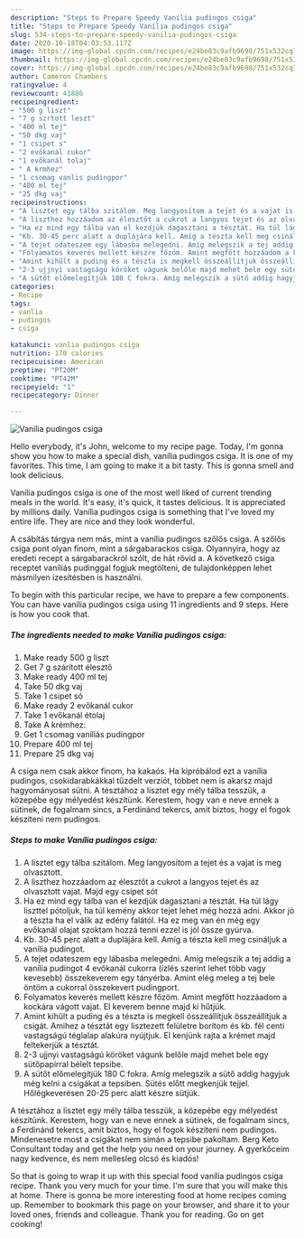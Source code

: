 ```yaml
---
description: "Steps to Prepare Speedy Vanília pudingos csiga"
title: "Steps to Prepare Speedy Vanília pudingos csiga"
slug: 534-steps-to-prepare-speedy-vanilia-pudingos-csiga
date: 2020-10-18T04:03:53.117Z
image: https://img-global.cpcdn.com/recipes/e24be83c9afb9698/751x532cq70/vanilia-pudingos-csiga-recept-foto.jpg
thumbnail: https://img-global.cpcdn.com/recipes/e24be83c9afb9698/751x532cq70/vanilia-pudingos-csiga-recept-foto.jpg
cover: https://img-global.cpcdn.com/recipes/e24be83c9afb9698/751x532cq70/vanilia-pudingos-csiga-recept-foto.jpg
author: Cameron Chambers
ratingvalue: 4
reviewcount: 41886
recipeingredient:
- "500 g liszt"
- "7 g szrtott leszt"
- "400 ml tej"
- "50 dkg vaj"
- "1 csipet s"
- "2 evőkanál cukor"
- "1 evőkanál tolaj"
- " A krmhez"
- "1 csomag vanlis pudingpor"
- "400 ml tej"
- "25 dkg vaj"
recipeinstructions:
- "A lisztet egy tálba szitálom. Meg langyosítom a tejet és a vajat is meg olvasztott."
- "A liszthez hozzáadom az élesztőt a cukrot a langyos tejet és az olvasztott vajat. Majd egy csipet sót"
- "Ha ez mind egy tálba van el kezdjük dagasztani a tésztát. Ha túl lágy liszttel pótoljuk, ha túl kemény akkor tejet lehet még hozzá adni. Akkor jó a tészta ha el válik az edény falától. Ha ez meg van én még egy evőkanál olajat szoktam hozzá tenni ezzel is jól össze gyúrva."
- "Kb. 30-45 perc alatt a duplájára kell. Amíg a tészta kell meg csináljuk a vanília pudingot."
- "A tejet odateszem egy lábasba melegedni. Amíg melegszik a tej addig a vanília pudingot 4 evőkanál cukorra (ízlés szerint lehet több vagy kevesebb) összekeverem egy tányérba. Amint elég meleg a tej bele öntöm a cukorral összekevert pudingport."
- "Folyamatos keverés mellett készre főzöm. Amint megfőtt hozzáadom a kockára vágott vajat. El keverem benne majd ki hűtjük."
- "Amint kihűlt a puding és a tészta is megkell összeállítjuk összeállítjuk a csigát. Amihez a tésztát egy lisztezett felületre borítom és kb. fél centi vastagságú téglalap alakúra nyújtjuk. El kenjünk rajta a krémet majd feltekerjük a tésztát."
- "2-3 ujjnyi vastagságú köröket vágunk belőle majd mehet bele egy sütőpapírral bélelt tepsibe."
- "A sütőt előmelegítjük 180 C fokra. Amíg melegszik a sütő addig hagyjuk még kelni a csigákat a tepsiben. Sütés előtt megkenjük tejjel. Hőlégkeverésen 20-25 perc alatt készre sütjük."
categories:
- Recipe
tags:
- vanlia
- pudingos
- csiga

katakunci: vanlia pudingos csiga 
nutrition: 170 calories
recipecuisine: American
preptime: "PT20M"
cooktime: "PT42M"
recipeyield: "1"
recipecategory: Dinner

---
```



![Vanília pudingos csiga](https://img-global.cpcdn.com/recipes/e24be83c9afb9698/751x532cq70/vanilia-pudingos-csiga-recept-foto.jpg)

Hello everybody, it's John, welcome to my recipe page. Today, I'm gonna show you how to make a special dish, vanília pudingos csiga. It is one of my favorites. This time, I am going to make it a bit tasty. This is gonna smell and look delicious.

Vanília pudingos csiga is one of the most well liked of current trending meals in the world. It's easy, it's quick, it tastes delicious. It is appreciated by millions daily. Vanília pudingos csiga is something that I've loved my entire life. They are nice and they look wonderful.

A csábítás tárgya nem más, mint a vanília pudingos szőlős csiga. A szőlős csiga pont olyan finom, mint a sárgabarackos csiga. Olyannyira, hogy az eredeti recept a sárgabarackról szólt, de hát rövid a. A következő csiga receptet vaníliás pudinggal fogjuk megtölteni, de tulajdonképpen lehet másmilyen ízesítésben is használni.


To begin with this particular recipe, we have to prepare a few components. You can have vanília pudingos csiga using 11 ingredients and 9 steps. Here is how you cook that.

<!--inarticleads1-->

##### The ingredients needed to make Vanília pudingos csiga:

1. Make ready 500 g liszt
1. Get 7 g szárított élesztő
1. Make ready 400 ml tej
1. Take 50 dkg vaj
1. Take 1 csipet só
1. Make ready 2 evőkanál cukor
1. Take 1 evőkanál étolaj
1. Take  A krémhez:
1. Get 1 csomag vaníliás pudingpor
1. Prepare 400 ml tej
1. Prepare 25 dkg vaj


A csiga nem csak akkor finom, ha kakaós. Ha kipróbálod ezt a vanília pudingos, csokidarabkákkal tűzdelt verziót, többet nem is akarsz majd hagyományosat sütni. A tésztához a lisztet egy mély tálba tesszük, a közepébe egy mélyedést készítünk. Kerestem, hogy van e neve ennek a sütinek, de fogalmam sincs, a Ferdinánd tekercs, amit biztos, hogy el fogok készíteni nem pudingos. 

<!--inarticleads2-->

##### Steps to make Vanília pudingos csiga:

1. A lisztet egy tálba szitálom. Meg langyosítom a tejet és a vajat is meg olvasztott.
1. A liszthez hozzáadom az élesztőt a cukrot a langyos tejet és az olvasztott vajat. Majd egy csipet sót
1. Ha ez mind egy tálba van el kezdjük dagasztani a tésztát. Ha túl lágy liszttel pótoljuk, ha túl kemény akkor tejet lehet még hozzá adni. Akkor jó a tészta ha el válik az edény falától. Ha ez meg van én még egy evőkanál olajat szoktam hozzá tenni ezzel is jól össze gyúrva.
1. Kb. 30-45 perc alatt a duplájára kell. Amíg a tészta kell meg csináljuk a vanília pudingot.
1. A tejet odateszem egy lábasba melegedni. Amíg melegszik a tej addig a vanília pudingot 4 evőkanál cukorra (ízlés szerint lehet több vagy kevesebb) összekeverem egy tányérba. Amint elég meleg a tej bele öntöm a cukorral összekevert pudingport.
1. Folyamatos keverés mellett készre főzöm. Amint megfőtt hozzáadom a kockára vágott vajat. El keverem benne majd ki hűtjük.
1. Amint kihűlt a puding és a tészta is megkell összeállítjuk összeállítjuk a csigát. Amihez a tésztát egy lisztezett felületre borítom és kb. fél centi vastagságú téglalap alakúra nyújtjuk. El kenjünk rajta a krémet majd feltekerjük a tésztát.
1. 2-3 ujjnyi vastagságú köröket vágunk belőle majd mehet bele egy sütőpapírral bélelt tepsibe.
1. A sütőt előmelegítjük 180 C fokra. Amíg melegszik a sütő addig hagyjuk még kelni a csigákat a tepsiben. Sütés előtt megkenjük tejjel. Hőlégkeverésen 20-25 perc alatt készre sütjük.


A tésztához a lisztet egy mély tálba tesszük, a közepébe egy mélyedést készítünk. Kerestem, hogy van e neve ennek a sütinek, de fogalmam sincs, a Ferdinánd tekercs, amit biztos, hogy el fogok készíteni nem pudingos. Mindenesetre most a csigákat nem simán a tepsibe pakoltam. Berg Keto Consultant today and get the help you need on your journey. A gyerkőceim nagy kedvence, és nem mellesleg olcsó és kiadós! 

So that is going to wrap it up with this special food vanília pudingos csiga recipe. Thank you very much for your time. I'm sure that you will make this at home. There is gonna be more interesting food at home recipes coming up. Remember to bookmark this page on your browser, and share it to your loved ones, friends and colleague. Thank you for reading. Go on get cooking!
